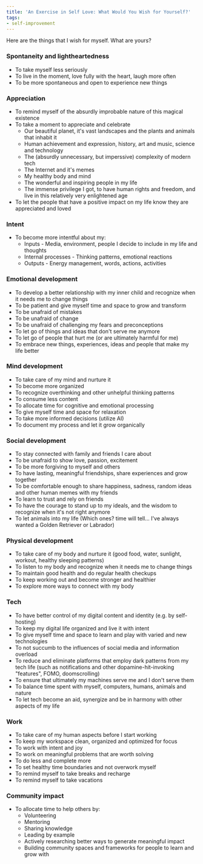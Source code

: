 ```yaml
---
title: 'An Exercise in Self Love: What Would You Wish for Yourself?'
tags:
- self-improvement
---
```


Here are the things that I wish for myself. What are yours?

### Spontaneity and lightheartedness 
- To take myself less seriously
- To live in the moment, love fully with the heart, laugh more often
- To be more spontaneous and open to experience new things

### Appreciation
- To remind myself of the absurdly improbable nature of this magical existence
- To take a moment to appreciate and celebrate
  - Our beautiful planet, it's vast landscapes and the plants and animals that inhabit it
  - Human achievement and expression, history, art and music, science and technology
  - The (absurdly unnecessary, but imperssive) complexity of modern tech
  - The Internet and it's memes
  - My healthy body and mind
  - The wonderful and inspiring people in my life
  - The immense privilege I got, to have human rights and freedom, and live in this relatively very enlightened age
- To let the people that have a positive impact on my life know they are appreciated and loved

### Intent
- To become more intentful about my:
  - Inputs - Media, environment, people I decide to include in my life and thoughts
  - Internal processes - Thinking patterns, emotional reactions
  - Outputs - Energy management, words, actions, activities

### Emotional development
- To develop a better relationship with my inner child and recognize when it needs me to change things
- To be patient and give myself time and space to grow and transform
- To be unafraid of mistakes
- To be unafraid of change
- To be unafraid of challenging my fears and preconceptions
- To let go of things and ideas that don't serve me anymore
- To let go of people that hurt me (or are ultimately harmful for me)
- To embrace new things, experiences, ideas and people that make my life better

### Mind development
- To take care of my mind and nurture it
- To become more organized
- To recognize overthinking and other unhelpful thinking patterns
- To consume less content
- To allocate time for cognitive and emotional processing
- To give myself time and space for relaxation
- To take more informed decisions (utilize AI)
- To document my process and let it grow organically

### Social development
- To stay connected with family and friends I care about
- To be unafraid to show love, passion, excitement
- To be more forgiving to myself and others
- To have lasting, meaningful friendships, share experiences and grow together
- To be comfortable enough to share happiness, sadness, random ideas and other human memes with my friends
- To learn to trust and rely on friends
- To have the courage to stand up to my ideals, and the wisdom to recognize when it's not right anymore
- To let animals into my life (Which ones? time will tell... I've always wanted a Golden Retriever or Labrador)

### Physical development
- To take care of my body and nurture it (good food, water, sunlight, workout, healthy sleeping patterns)
- To listen to my body and recognize when it needs me to change things
- To maintain good health and do regular health checkups
- To keep working out and become stronger and healthier
- To explore more ways to connect with my body

### Tech
- To have better control of my digital content and identity (e.g. by self-hosting)
- To keep my digital life organized and live it with intent
- To give myself time and space to learn and play with varied and new technologies
- To not succumb to the influences of social media and information overload
- To reduce and eliminate platforms that employ dark patterns from my tech life (such as notifications and other dopamine-hit-invoking "features", FOMO, doomscrolling)
- To ensure that ultimately my machines serve me and I don't serve them
- To balance time spent with myself, computers, humans, animals and nature
- To let tech become an aid, synergize and be in harmony with other aspects of my life

### Work
- To take care of my human aspects before I start working
- To keep my workspace clean, organized and optimized for focus
- To work with intent and joy
- To work on meaningful problems that are worth solving
- To do less and complete more
- To set healthy time boundaries and not overwork myself
- To remind myself to take breaks and recharge
- To remind myself to take vacations

### Community impact
- To allocate time to help others by:
  - Volunteering
  - Mentoring
  - Sharing knowledge
  - Leading by example
  - Actively researching better ways to generate meaningful impact
  - Building community spaces and frameworks for people to learn and grow with
